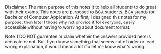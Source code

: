 Disclaimer: The main purpose of this notes it to help all students to do great with their exams. This notes are purposed to BCA students. BCA stands for Bachelor of Computer Application. At first, I designed this notes for my purpose, then later I those why not provide it for everyone, easily accessible without having to worrying about document format. 

Note: I DO NOT guarentee or claim whether the answers provided here is accurate or not. But if you know something that seems out of order or read wrong explaination, it would mean a lot if u let me know what's wrong.